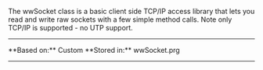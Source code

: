 ﻿The wwSocket class is a basic client side TCP/IP access library that lets you read and write raw sockets with a few simple method calls. Note only TCP/IP is supported - no UTP support.

<hr>
**Based on:** Custom
**Stored in:** wwSocket.prg
<hr>